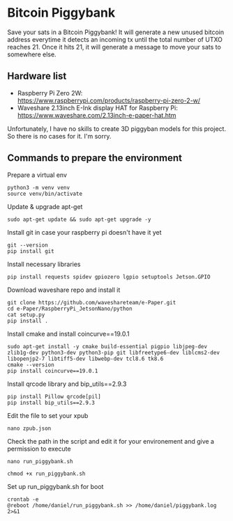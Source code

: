 # Bitcoin Piggybank

Save your sats in a Bitcoin Piggybank! 
It will generate a new unused bitcoin address everytime it detects an incoming tx until the total number of UTXO reaches 21.
Once it hits 21, it will generate a message to move your sats to somewhere else.

## Hardware list
- Raspberry Pi Zero 2W: https://www.raspberrypi.com/products/raspberry-pi-zero-2-w/
- Waveshare 2.13inch E-Ink display HAT for Raspberry Pi: https://www.waveshare.com/2.13inch-e-paper-hat.htm

Unfortunately, I have no skills to create 3D piggyban models for this project. So there is no cases for it. I'm sorry.

## Commands to prepare the environment

Prepare a virtual env
```
python3 -m venv venv
source venv/bin/activate
```

Update & upgrade apt-get
```
sudo apt-get update && sudo apt-get upgrade -y
```

Install git in case your raspberry pi doesn't have it yet
```
git --version
pip install git
```

Install necessary libraries
```
pip install requests spidev gpiozero lgpio setuptools Jetson.GPIO
```

Download waveshare repo and install it
```
git clone https://github.com/waveshareteam/e-Paper.git
cd e-Paper/RaspberryPi_JetsonNano/python
cat setup.py
pip install .
```

Install cmake and install coincurve==19.0.1
```
sudo apt-get install -y cmake build-essential pigpio libjpeg-dev zlib1g-dev python3-dev python3-pip git libfreetype6-dev liblcms2-dev libopenjp2-7 libtiff5-dev libwebp-dev tcl8.6 tk8.6
cmake --version
pip install coincurve==19.0.1
```

Install qrcode library and bip_utils==2.9.3
```
pip install Pillow qrcode[pil]
pip install bip_utils==2.9.3
```

Edit the file to set your xpub
```
nano zpub.json
```

Check the path in the script and edit it for your environement and give a permission to execute
```
nano run_piggybank.sh
```
```
chmod +x run_piggybank.sh
```

Set up run_piggybank.sh for boot
```
crontab -e
@reboot /home/daniel/run_piggybank.sh >> /home/daniel/piggybank.log 2>&1
```
